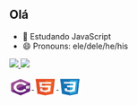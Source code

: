## Olá
 
- 🌱 Estudando JavaScript
- 😄 Pronouns: ele/dele/he/his
 <div>
  <a href="https://github.com/jacksonm99 ">
  <img height="180em" src="https://github-readme-stats.vercel.app/api?username=jacksonm99&show_icons=true&theme=github_dark&include_all_commits=true&count_private=true"/>
  <img height="180em" src="https://github-readme-stats.vercel.app/api/top-langs/?username=jacksonm99&layout=compact&langs_count=7&theme=github_dark"/>
</div>
 <br>
  <img align="center" alt="Csharp" height="30" width="40" src="https://raw.githubusercontent.com/devicons/devicon/master/icons/csharp/csharp-original.svg">
  <img align="center" alt="HTML" height="30" width="40" src="https://raw.githubusercontent.com/devicons/devicon/master/icons/html5/html5-original.svg">
  <img align="center" alt="CSS" height="30" width="40" src="https://raw.githubusercontent.com/devicons/devicon/master/icons/css3/css3-original.svg">
  
  ##
  
  
  
